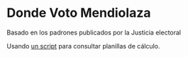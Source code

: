 # Donde Voto Mendiolaza

Basado en los padrones publicados por la Justicia electoral

Usando [un script](https://gist.github.com/ronaldsmartin/47f5239ab1834c47088e) para consultar planillas de cálculo.  


